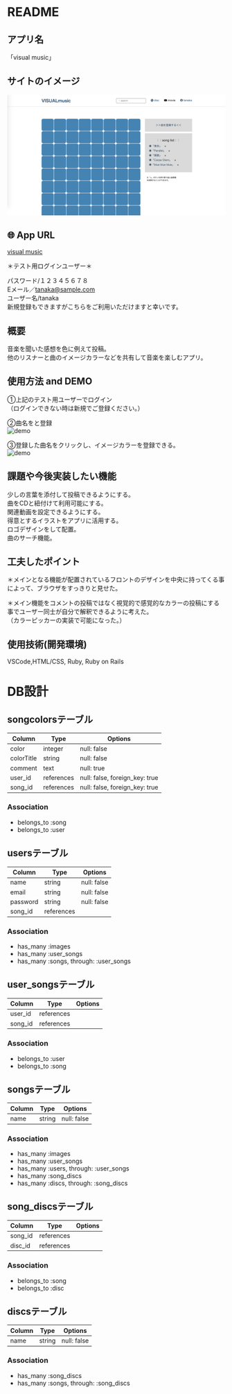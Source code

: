# README
<!-- 
This README would normally document whatever steps are necessary to get the
application up and running.

Things you may want to cover:

* Ruby version

* System dependencies

* Configuration

* Database creation

* Database initialization

* How to run the test suite

* Services (job queues, cache servers, search engines, etc.)

* Deployment instructions

* ... -->


## アプリ名 

「visual music」

## サイトのイメージ
  
![トップページのイメージ](TopPage.png)  
  
## 🌐 App URL
  
[visual music](https://visualmusicc.herokuapp.com/)  
  
＊テスト用ログインユーザー＊  
  
パスワード/１２３４５６７８  
Eメール／tanaka@sample.com  
ユーザー名/tanaka  
新規登録もできますがこちらをご利用いただけますと幸いです。  
  
  
## 概要
  
音楽を聞いた感想を色に例えて投稿。  
他のリスナーと曲のイメージカラーなどを共有して音楽を楽しむアプリ。  
  
## 使用方法 and DEMO
  
①上記のテスト用ユーザーでログイン  
（ログインできない時は新規でご登録ください。）  
  
②曲名をと登録  
![demo](https://gyazo.com/eb4dbd2f8cf8b42721dcc7c489a2da24/raw)  
  
③登録した曲名をクリックし、イメージカラーを登録できる。  
![demo](https://gyazo.com/1042f8fd85b0caffa2b0815782f922d1/raw)  
  
  
  
## 課題や今後実装したい機能
  
少しの言葉を添付して投稿できるようにする。  
曲をCDと紐付けて利用可能にする。  
関連動画を設定できるようにする。  
得意とするイラストをアプリに活用する。  
ロゴデザインをして配置。  
曲のサーチ機能。  
  
  
## 工夫したポイント
  
＊メインとなる機能が配置されているフロントのデザインを中央に持ってくる事によって、ブラウザをすっきりと見せた。  
  
＊メイン機能をコメントの投稿ではなく視覚的で感覚的なカラーの投稿にする事でユーザー同士が自分で解釈できるように考えた。  
（カラーピッカーの実装で可能になった。）  
  
## 使用技術(開発環境)
  
VSCode,HTML/CSS, Ruby, Ruby on Rails  
  
  
# DB設計

## songcolorsテーブル

|Column|Type|Options|
|------|----|-------|
|color|integer|null: false|
|colorTitle|string|null: false|
|comment|text|null: true|
|user_id|references|null: false, foreign_key: true|
|song_id|references|null: false, foreign_key: true|

### Association
- belongs_to :song
- belongs_to :user



## usersテーブル

|Column|Type|Options|
|------|----|-------|
|name|string|null: false|
|email|string|null: false|
|password|string|null: false|
|song_id|references ||

### Association
- has_many :images
- has_many :user_songs
- has_many :songs, through: :user_songs



## user_songsテーブル

|Column|Type|Options|
|------|----|-------|
|user_id|references||
|song_id|references||

### Association
- belongs_to :user
- belongs_to :song



## songsテーブル

|Column|Type|Options|
|------|----|-------|
|name|string|null: false|

### Association
- has_many :images
- has_many :user_songs
- has_many :users, through: :user_songs
- has_many :song_discs
- has_many :discs, through: :song_discs



## song_discsテーブル

|Column|Type|Options|
|------|----|-------|
|song_id|references||
|disc_id|references||

### Association
- belongs_to :song
- belongs_to :disc



## discsテーブル

|Column|Type|Options|
|------|----|-------|
|name|string|null: false|

### Association 
- has_many :song_discs
- has_many :songs, through: :song_discs
